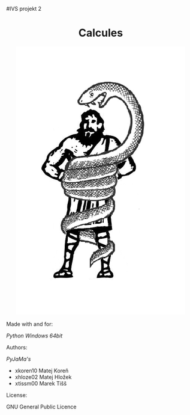#IVS projekt 2

<div align="center">
    <h1>Calcules</h1>
    <p>
    <img src="herk_full.png">
    <br>
    </p>
</div>


Made with and for:

*Python*
*Windows 64bit*


Authors:

*PyJaMa's*

- xkoren10 Matej Koreň
- xhloze02 Matej Hložek
- xtissm00 Marek Tišš


License:

GNU General Public Licence


